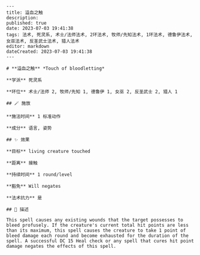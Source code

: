 
    ---
    title: 溢血之触
    description: 
    published: true
    date: 2023-07-03 19:41:38
    tags: 法术, 死灵系, 术士/法师法术, 2环法术, 牧师/先知法术, 1环法术, 德鲁伊法术, 女巫法术, 反圣武士法术, 猎人法术
    editor: markdown
    dateCreated: 2023-07-03 19:41:38
    ---

    # **溢血之触** *Touch of bloodletting*

    **学派** 死灵系 

    **环位** 术士/法师 2, 牧师/先知 1, 德鲁伊 1, 女巫 2, 反圣武士 2, 猎人 1

    ## 🪄 施放

    **施法时间** 1 标准动作

    **成分** 语言, 姿势

    ## ✨ 效果 

    **目标** living creature touched 

    **距离** 接触  

    **持续时间** 1 round/level 

    **豁免** Will negates

    **法术抗力** 是

    ## 📖 描述

    This spell causes any existing wounds that the target possesses to bleed profusely. If the creature's current total hit points are less than its maximum, this spell causes the creature to take 1 point of bleed damage each round and become exhausted for the duration of the spell. A successful DC 15 Heal check or any spell that cures hit point damage negates the effects of this spell.
    